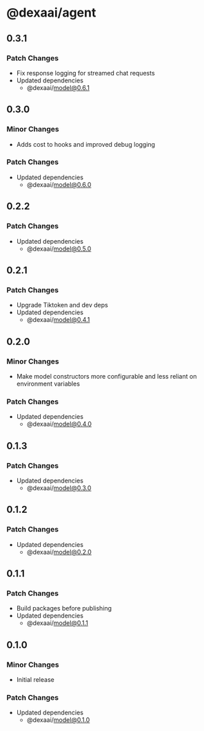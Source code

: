 # @dexaai/agent

## 0.3.1

### Patch Changes

- Fix response logging for streamed chat requests
- Updated dependencies
  - @dexaai/model@0.6.1

## 0.3.0

### Minor Changes

- Adds cost to hooks and improved debug logging

### Patch Changes

- Updated dependencies
  - @dexaai/model@0.6.0

## 0.2.2

### Patch Changes

- Updated dependencies
  - @dexaai/model@0.5.0

## 0.2.1

### Patch Changes

- Upgrade Tiktoken and dev deps
- Updated dependencies
  - @dexaai/model@0.4.1

## 0.2.0

### Minor Changes

- Make model constructors more configurable and less reliant on environment variables

### Patch Changes

- Updated dependencies
  - @dexaai/model@0.4.0

## 0.1.3

### Patch Changes

- Updated dependencies
  - @dexaai/model@0.3.0

## 0.1.2

### Patch Changes

- Updated dependencies
  - @dexaai/model@0.2.0

## 0.1.1

### Patch Changes

- Build packages before publishing
- Updated dependencies
  - @dexaai/model@0.1.1

## 0.1.0

### Minor Changes

- Initial release

### Patch Changes

- Updated dependencies
  - @dexaai/model@0.1.0
